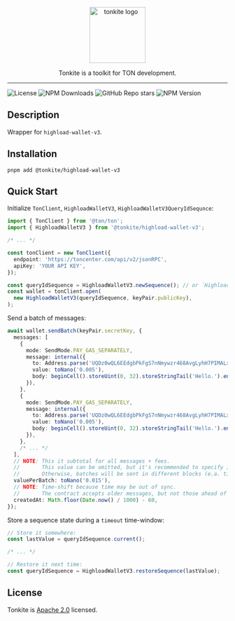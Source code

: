 <p align="center">
  <picture>
    <source media="(prefers-color-scheme: dark)" srcset="https://raw.githubusercontent.com/tonkite/tonkite/main/assets/logo-dark.svg">
    <img alt="tonkite logo" src="https://raw.githubusercontent.com/tonkite/tonkite/main/assets/logo-light.svg" width="auto" height="128">
  </picture>
</p>

<p align="center">
  Tonkite is a toolkit for TON development.
<p>

---

![License](https://img.shields.io/badge/License-Apache_2.0-green.svg)
![NPM Downloads](https://img.shields.io/npm/dm/%40tonkite%2Fhighload-wallet-v3)
![GitHub Repo stars](https://img.shields.io/github/stars/tonkite/tonkite)
![NPM Version](https://img.shields.io/npm/v/%40tonkite%2Fhighload-wallet-v3)

## Description

Wrapper for `highload-wallet-v3`.

## Installation

```shell
pnpm add @tonkite/highload-wallet-v3
```

## Quick Start

Initialize `TonClient`, `HighloadWalletV3`, `HighloadWalletV3QueryIdSequnce`:

```typescript
import { TonClient } from '@ton/ton';
import { HighloadWalletV3 } from '@tonkite/highload-wallet-v3';

/* ... */

const tonClient = new TonClient({
  endpoint: 'https://toncenter.com/api/v2/jsonRPC',
  apiKey: 'YOUR API KEY',
});

const queryIdSequence = HighloadWalletV3.newSequence(); // or `HighloadWalletV3.restoreSequence(xxx)`
const wallet = tonClient.open(
  new HighloadWalletV3(queryIdSequence, keyPair.publicKey),
);
```

Send a batch of messages:

```typescript
await wallet.sendBatch(keyPair.secretKey, {
  messages: [
    {
      mode: SendMode.PAY_GAS_SEPARATELY,
      message: internal({
        to: Address.parse('UQDz0wQL6EEdgbPkFgS7nNmywzr468AvgLyhH7PIMALxPEND'),
        value: toNano('0.005'),
        body: beginCell().storeUint(0, 32).storeStringTail('Hello.').endCell(),
      }),
    },
    {
      mode: SendMode.PAY_GAS_SEPARATELY,
      message: internal({
        to: Address.parse('UQDz0wQL6EEdgbPkFgS7nNmywzr468AvgLyhH7PIMALxPEND'),
        value: toNano('0.005'),
        body: beginCell().storeUint(0, 32).storeStringTail('Hello.').endCell(),
      }),
    },
    /* ... */
  ],
  // NOTE: This it subtotal for all messages + fees.
  //       This value can be omitted, but it's recommended to specify it.
  //       Otherwise, batches will be sent in different blocks (e.a. time-consuming).
  valuePerBatch: toNano('0.015'),
  // NOTE: Time-shift because time may be out of sync.
  //       The contract accepts older messages, but not those ahead of time.
  createdAt: Math.floor(Date.now() / 1000) - 60,
});
```

Store a sequence state during a `timeout` time-window:

```typescript
// Store it somewhere:
const lastValue = queryIdSequence.current();

/* ... */

// Restore it next time:
const queryIdSequence = HighloadWalletV3.restoreSequence(lastValue);
```

## License

Tonkite is [Apache 2.0](https://opensource.org/licenses/Apache-2.0) licensed.
